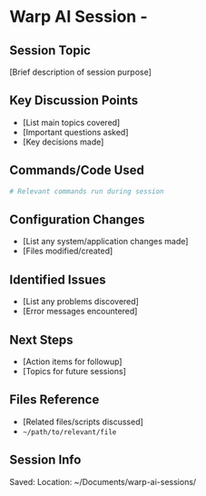# Warp AI Session - <DATE>

## Session Topic
[Brief description of session purpose]

## Key Discussion Points
- [List main topics covered]
- [Important questions asked]
- [Key decisions made]

## Commands/Code Used
```bash
# Relevant commands run during session
```

## Configuration Changes
- [List any system/application changes made]
- [Files modified/created]

## Identified Issues
- [List any problems discovered]
- [Error messages encountered]

## Next Steps
- [Action items for followup]
- [Topics for future sessions]

## Files Reference
- [Related files/scripts discussed]
- `~/path/to/relevant/file`

## Session Info
Saved: <TIME>
Location: ~/Documents/warp-ai-sessions/


